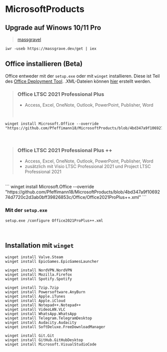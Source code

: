 # MicrosoftProducts

## Upgrade auf Winows 10/11 Pro
> [massgravel](https://github.com/massgravel/Microsoft-Activation-Scripts)
```
iwr -useb https://massgrave.dev/get | iex
```

## Office installieren (Beta)
Office entweder mit der `setup.exe` oder mit `winget` installieren. Diese ist Teil des [Office Deployment Tool](https://www.microsoft.com/en-us/download/confirmation.aspx?id=49117). .XML-Dateien können [hier](https://config.office.com/deploymentsettings) erstellt werden.
> ### Office LTSC 2021 Professional Plus </br>
> - Access, Excel, OneNote, Outlook, PowerPoint, Publisher, Word
> </br>
```
winget install Microsoft.Office --override "https://github.com/Pfeffimann18/MicrosoftProducts/blob/4bd347a9f1069274d7720c2d3ab0bff39826853c/Office/Office2021ProPlus.xml"
```
</br>

> ### Office LTSC 2021 Professional Plus ++ </br>
> - Access, Excel, OneNote, Outlook, PowerPoint, Publisher, Word
> - zusätzlich mit Visio LTSC Professional 2021 und Project LTSC Professional 2021
</br>
```
winget install Microsoft.Office --override "https://github.com/Pfeffimann18/MicrosoftProducts/blob/4bd347a9f1069274d7720c2d3ab0bff39826853c/Office/Office2021ProPlus++.xml"
```
</br>

### Mit der `setup.exe`
```
setup.exe /configure Office2021ProPlus++.xml
```
</br>

## Installation mit `winget`

```
winget install Valve.Steam
winget install EpicGames.EpicGamesLauncher
```
```
winget install NordVPN.NordVPN
winget install Mozilla.Firefox
winget install Spotify.Spotify
```
```
winget install 7zip.7zip
winget install Powersoftware.AnyBurn
winget install Apple.iTunes
winget install Apple.iCloud
winget install Notepad++.Notepad++
winget install VideoLAN.VLC
winget install WhatsApp.WhatsApp
winget install Telegram.TelegramDesktop
winget install Audacity.Audacity
winget install SoftDeluxe.FreeDownloadManager
```
```
winget install Git.Git
winget install GitHub.GitHubDesktop
winget install Microsoft.VisualStudioCode
```
